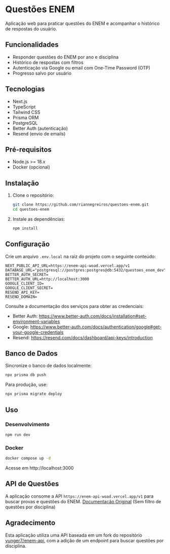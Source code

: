 # Questões ENEM

Aplicação web para praticar questões do ENEM e acompanhar o histórico de respostas do usuário.

## Funcionalidades

- Responder questões do ENEM por ano e disciplina
- Histórico de respostas com filtros
- Autenticação via Google ou email com One-Time Password (OTP)
- Progresso salvo por usuário

## Tecnologias

- Next.js
- TypeScript
- Tailwind CSS
- Prisma ORM
- PostgreSQL
- Better Auth (autenticação)
- Resend (envio de emails)

## Pré-requisitos

- Node.js >= 18.x
- Docker (opcional)

## Instalação

1. Clone o repositório:
   ```bash
   git clone https://github.com/riannegreiros/questoes-enem.git
   cd questoes-enem
   ```
2. Instale as dependências:
   ```bash
   npm install
   ```

## Configuração

Crie um arquivo `.env.local` na raiz do projeto com o seguinte conteúdo:

```env
NEXT_PUBLIC_API_URL=https://enem-api-woad.vercel.app/v1
DATABASE_URL="postgresql://postgres:postgres@db:5432/questoes_enem_dev"
BETTER_AUTH_SECRET=
BETTER_AUTH_URL=http://localhost:3000
GOOGLE_CLIENT_ID=
GOOGLE_CLIENT_SECRET=
RESEND_API_KEY=
RESEND_DOMAIN=
```

Consulte a documentação dos serviços para obter as credenciais:

- Better Auth: https://www.better-auth.com/docs/installation#set-environment-variables
- Google: https://www.better-auth.com/docs/authentication/google#get-your-google-credentials
- Resend: https://resend.com/docs/dashboard/api-keys/introduction

## Banco de Dados

Sincronize o banco de dados localmente:

```bash
npx prisma db push
```

Para produção, use:

```bash
npx prisma migrate deploy
```

## Uso

### Desenvolvimento

```bash
npm run dev
```

### Docker

```bash
docker compose up -d
```

Acesse em http://localhost:3000

## API de Questões

A aplicação consome a API `https://enem-api-woad.vercel.app/v1` para buscar provas e questões do ENEM. [Documentação Original](https://docs.enem.dev/introduction) (Sem filtro de questões por disciplina)

## Agradecimento

Esta aplicação utiliza uma API baseada em um fork do repositório [yunger7/enem-api](https://github.com/yunger7/enem-api), com a adição de um endpoint para buscar questões por disciplina.
